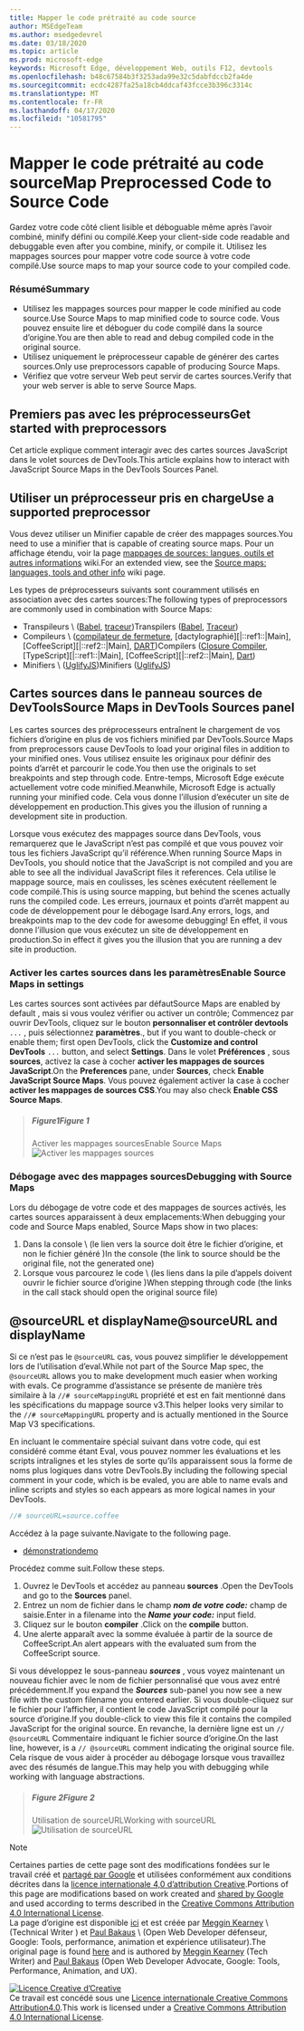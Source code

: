 ```yaml
---
title: Mapper le code prétraité au code source
author: MSEdgeTeam
ms.author: msedgedevrel
ms.date: 03/18/2020
ms.topic: article
ms.prod: microsoft-edge
keywords: Microsoft Edge, développement Web, outils F12, devtools
ms.openlocfilehash: b48c67584b3f3253ada99e32c5dabfdccb2fa4de
ms.sourcegitcommit: ecdc4287fa25a18cb4ddcaf43fcce3b396c3314c
ms.translationtype: MT
ms.contentlocale: fr-FR
ms.lasthandoff: 04/17/2020
ms.locfileid: "10581795"
---
```

<!-- Copyright Meggin Kearney and Paul Bakaus

   Licensed under the Apache License, Version 2.0 (the "License");
   you may not use this file except in compliance with the License.
   You may obtain a copy of the License at

       https://www.apache.org/licenses/LICENSE-2.0

   Unless required by applicable law or agreed to in writing, software
   distributed under the License is distributed on an "AS IS" BASIS,
   WITHOUT WARRANTIES OR CONDITIONS OF ANY KIND, either express or implied.
   See the License for the specific language governing permissions and
   limitations under the License.  -->  





# <span data-ttu-id="dc72e-103">Mapper le code prétraité au code source</span><span class="sxs-lookup"><span data-stu-id="dc72e-103">Map Preprocessed Code to Source Code</span></span>   




<span data-ttu-id="dc72e-104">Gardez votre code côté client lisible et déboguable même après l’avoir combiné, minify défini ou compilé.</span><span class="sxs-lookup"><span data-stu-id="dc72e-104">Keep your client-side code readable and debuggable even after you combine, minify, or compile it.</span></span>  <span data-ttu-id="dc72e-105">Utilisez les mappages sources pour mapper votre code source à votre code compilé.</span><span class="sxs-lookup"><span data-stu-id="dc72e-105">Use source maps to map your source code to your compiled code.</span></span>  

### <span data-ttu-id="dc72e-106">Résumé</span><span class="sxs-lookup"><span data-stu-id="dc72e-106">Summary</span></span>  

*   <span data-ttu-id="dc72e-107">Utilisez les mappages sources pour mapper le code minified au code source.</span><span class="sxs-lookup"><span data-stu-id="dc72e-107">Use Source Maps to map minified code to source code.</span></span> <span data-ttu-id="dc72e-108">Vous pouvez ensuite lire et déboguer du code compilé dans la source d’origine.</span><span class="sxs-lookup"><span data-stu-id="dc72e-108">You are then able to read and debug compiled code in the original source.</span></span>  
*   <span data-ttu-id="dc72e-109">Utilisez uniquement le préprocesseur capable de générer des cartes sources.</span><span class="sxs-lookup"><span data-stu-id="dc72e-109">Only use preprocessors capable of producing Source Maps.</span></span>  
*   <span data-ttu-id="dc72e-110">Vérifiez que votre serveur Web peut servir de cartes sources.</span><span class="sxs-lookup"><span data-stu-id="dc72e-110">Verify that your web server is able to serve Source Maps.</span></span>  

<!--todo: add link to preprocessors capable of producing Source Maps when section is available -->  
<!--[]: /web/tools/setup/setup-preprocessors?#supported_preprocessors ""  -->  

## <span data-ttu-id="dc72e-111">Premiers pas avec les préprocesseurs</span><span class="sxs-lookup"><span data-stu-id="dc72e-111">Get started with preprocessors</span></span>  

<span data-ttu-id="dc72e-112">Cet article explique comment interagir avec des cartes sources JavaScript dans le volet sources de DevTools.</span><span class="sxs-lookup"><span data-stu-id="dc72e-112">This article explains how to interact with JavaScript Source Maps in the DevTools Sources Panel.</span></span>  <!--For a first overview of what preprocessors are, how each may help, and how Source Maps work; see Set Up CSS & JS Preprocessors.  -->  

<!--todo: add link to Set Up CSS & JS Preprocessors when section is available -->  
<!--[]: /web/tools/setup/setup-preprocessors#debugging-and-editing-preprocessed-content ""  -->  

## <span data-ttu-id="dc72e-113">Utiliser un préprocesseur pris en charge</span><span class="sxs-lookup"><span data-stu-id="dc72e-113">Use a supported preprocessor</span></span>  

<span data-ttu-id="dc72e-114">Vous devez utiliser un Minifier capable de créer des mappages sources.</span><span class="sxs-lookup"><span data-stu-id="dc72e-114">You need to use a minifier that is capable of creating source maps.</span></span>  <!--For the most popular options, see the preprocessor support section.  -->  <span data-ttu-id="dc72e-115">Pour un affichage étendu, voir la page [mappages de sources: langues, outils et autres informations][GitHubWikiSourceMapsLanguagesTools] wiki.</span><span class="sxs-lookup"><span data-stu-id="dc72e-115">For an extended view, see the [Source maps: languages, tools and other info][GitHubWikiSourceMapsLanguagesTools] wiki page.</span></span>  

<!--todo: add link to see the preprocessor support section when section is available -->  
<!--[]: /web/tools/setup/setup-preprocessors?#supported_preprocessors ""  -->  

<span data-ttu-id="dc72e-116">Les types de préprocesseurs suivants sont couramment utilisés en association avec des cartes sources:</span><span class="sxs-lookup"><span data-stu-id="dc72e-116">The following types of preprocessors are commonly used in combination with Source Maps:</span></span>  

*   <span data-ttu-id="dc72e-117">Transpileurs \ ([Babel][BabelJS], [traceur][GitHubWikiGoogleTraceurCompiler]\)</span><span class="sxs-lookup"><span data-stu-id="dc72e-117">Transpilers \([Babel][BabelJS], [Traceur][GitHubWikiGoogleTraceurCompiler]\)</span></span>  
*   <span data-ttu-id="dc72e-118">Compileurs \ ([compilateur de fermeture][GitHubGoogleClosureCompiler], [dactylographié][|::ref1::|Main], [CoffeeScript][|::ref2::|Main], [DART][DartMain]\)</span><span class="sxs-lookup"><span data-stu-id="dc72e-118">Compilers \([Closure Compiler][GitHubGoogleClosureCompiler], [TypeScript][|::ref1::|Main], [CoffeeScript][|::ref2::|Main], [Dart][DartMain]\)</span></span>  
*   <span data-ttu-id="dc72e-119">Minifiers \ ([UglifyJS][GitHubMishooUglifyJS]\)</span><span class="sxs-lookup"><span data-stu-id="dc72e-119">Minifiers \([UglifyJS][GitHubMishooUglifyJS]\)</span></span>  

## <span data-ttu-id="dc72e-120">Cartes sources dans le panneau sources de DevTools</span><span class="sxs-lookup"><span data-stu-id="dc72e-120">Source Maps in DevTools Sources panel</span></span>  

<span data-ttu-id="dc72e-121">Les cartes sources des préprocesseurs entraînent le chargement de vos fichiers d’origine en plus de vos fichiers minified par DevTools.</span><span class="sxs-lookup"><span data-stu-id="dc72e-121">Source Maps from preprocessors cause DevTools to load your original files in addition to your minified ones.</span></span>  <span data-ttu-id="dc72e-122">Vous utilisez ensuite les originaux pour définir des points d’arrêt et parcourir le code.</span><span class="sxs-lookup"><span data-stu-id="dc72e-122">You then use the originals to set breakpoints and step through code.</span></span>  <span data-ttu-id="dc72e-123">Entre-temps, Microsoft Edge exécute actuellement votre code minified.</span><span class="sxs-lookup"><span data-stu-id="dc72e-123">Meanwhile, Microsoft Edge is actually running your minified code.</span></span> <span data-ttu-id="dc72e-124">Cela vous donne l’illusion d’exécuter un site de développement en production.</span><span class="sxs-lookup"><span data-stu-id="dc72e-124">This gives you the illusion of running a development site in production.</span></span>  

<span data-ttu-id="dc72e-125">Lorsque vous exécutez des mappages source dans DevTools, vous remarquerez que le JavaScript n’est pas compilé et que vous pouvez voir tous les fichiers JavaScript qu’il référence.</span><span class="sxs-lookup"><span data-stu-id="dc72e-125">When running Source Maps in DevTools, you should notice that the JavaScript is not compiled and you are able to see all the individual JavaScript files it references.</span></span>  <span data-ttu-id="dc72e-126">Cela utilise le mappage source, mais en coulisses, les scènes exécutent réellement le code compilé.</span><span class="sxs-lookup"><span data-stu-id="dc72e-126">This is using source mapping, but behind the scenes actually runs the compiled code.</span></span>  <span data-ttu-id="dc72e-127">Les erreurs, journaux et points d’arrêt mappent au code de développement pour le débogage Isard.</span><span class="sxs-lookup"><span data-stu-id="dc72e-127">Any errors, logs, and breakpoints map to the dev code for awesome debugging!</span></span>  <span data-ttu-id="dc72e-128">En effet, il vous donne l’illusion que vous exécutez un site de développement en production.</span><span class="sxs-lookup"><span data-stu-id="dc72e-128">So in effect it gives you the illusion that you are running a dev site in production.</span></span>  

### <span data-ttu-id="dc72e-129">Activer les cartes sources dans les paramètres</span><span class="sxs-lookup"><span data-stu-id="dc72e-129">Enable Source Maps in settings</span></span>  

<span data-ttu-id="dc72e-130">Les cartes sources sont activées par défaut</span><span class="sxs-lookup"><span data-stu-id="dc72e-130">Source Maps are enabled by default</span></span> <!--\(as of Microsoft Edge 39\)--><span data-ttu-id="dc72e-131">, mais si vous voulez vérifier ou activer un contrôle; Commencez par ouvrir DevTools, cliquez sur le bouton **personnaliser et contrôler devtools** `...` , puis sélectionnez **paramètres**.</span><span class="sxs-lookup"><span data-stu-id="dc72e-131">, but if you want to double-check or enable them; first open DevTools, click the **Customize and control DevTools** `...` button, and select **Settings**.</span></span>  <span data-ttu-id="dc72e-132">Dans le volet **Préférences** , sous **sources**, activez la case à cocher **activer les mappages de sources JavaScript**.</span><span class="sxs-lookup"><span data-stu-id="dc72e-132">On the **Preferences** pane, under **Sources**, check **Enable JavaScript Source Maps**.</span></span>  <span data-ttu-id="dc72e-133">Vous pouvez également activer la case à cocher **activer les mappages de sources CSS**.</span><span class="sxs-lookup"><span data-stu-id="dc72e-133">You may also check **Enable CSS Source Maps**.</span></span>  

> ##### <span data-ttu-id="dc72e-134">Figure1</span><span class="sxs-lookup"><span data-stu-id="dc72e-134">Figure 1</span></span>  
> <span data-ttu-id="dc72e-135">Activer les mappages sources</span><span class="sxs-lookup"><span data-stu-id="dc72e-135">Enable Source Maps</span></span>  
> ![Activer les mappages sources][ImageSourceMaps]  

### <span data-ttu-id="dc72e-137">Débogage avec des mappages sources</span><span class="sxs-lookup"><span data-stu-id="dc72e-137">Debugging with Source Maps</span></span>  

<span data-ttu-id="dc72e-138">Lors du débogage de votre code et des mappages de sources activés, les cartes sources apparaissent à deux emplacements:</span><span class="sxs-lookup"><span data-stu-id="dc72e-138">When debugging your code and Source Maps enabled, Source Maps show in two places:</span></span>  

1.  <span data-ttu-id="dc72e-139">Dans la console \ (le lien vers la source doit être le fichier d’origine, et non le fichier généré \)</span><span class="sxs-lookup"><span data-stu-id="dc72e-139">In the console \(the link to source should be the original file, not the generated one\)</span></span>  
1.  <span data-ttu-id="dc72e-140">Lorsque vous parcourez le code \ (les liens dans la pile d’appels doivent ouvrir le fichier source d’origine \)</span><span class="sxs-lookup"><span data-stu-id="dc72e-140">When stepping through code \(the links in the call stack should open the original source file\)</span></span>  

<!--todo: add link to debugging your code when section is available -->  
<!--[DebugBreakpointsStepCode]: https://docs.microsoft.com/microsoft-edge/devtools-guide-chromium/debug/breakpoints/step-code ""  -->  

## <span data-ttu-id="dc72e-141">@sourceURL et displayName</span><span class="sxs-lookup"><span data-stu-id="dc72e-141">@sourceURL and displayName</span></span>  

<span data-ttu-id="dc72e-142">Si ce n’est pas le `@sourceURL` cas, vous pouvez simplifier le développement lors de l’utilisation d’eval.</span><span class="sxs-lookup"><span data-stu-id="dc72e-142">While not part of the Source Map spec, the `@sourceURL` allows you to make development much easier when working with evals.</span></span>  <span data-ttu-id="dc72e-143">Ce programme d’assistance se présente de manière très similaire à la `//# sourceMappingURL` propriété et est en fait mentionné dans les spécifications du mappage source v3.</span><span class="sxs-lookup"><span data-stu-id="dc72e-143">This helper looks very similar to the `//# sourceMappingURL` property and is actually mentioned in the Source Map V3 specifications.</span></span>  

<span data-ttu-id="dc72e-144">En incluant le commentaire spécial suivant dans votre code, qui est considéré comme étant Eval, vous pouvez nommer les évaluations et les scripts intralignes et les styles de sorte qu’ils apparaissent sous la forme de noms plus logiques dans votre DevTools.</span><span class="sxs-lookup"><span data-stu-id="dc72e-144">By including the following special comment in your code, which is be evaled, you are able to name evals and inline scripts and styles so each appears as more logical names in your DevTools.</span></span>  

```javascript
//# sourceURL=source.coffee
```  

<span data-ttu-id="dc72e-145">Accédez à la page suivante.</span><span class="sxs-lookup"><span data-stu-id="dc72e-145">Navigate to the following page.</span></span>  

*   [<span data-ttu-id="dc72e-146">démonstration</span><span class="sxs-lookup"><span data-stu-id="dc72e-146">demo</span></span>][CssNinjaDemoSourceMapping]

<span data-ttu-id="dc72e-147">Procédez comme suit.</span><span class="sxs-lookup"><span data-stu-id="dc72e-147">Follow these steps.</span></span>  

1.  <span data-ttu-id="dc72e-148">Ouvrez le DevTools et accédez au panneau **sources** .</span><span class="sxs-lookup"><span data-stu-id="dc72e-148">Open the DevTools and go to the **Sources** panel.</span></span>  
1.  <span data-ttu-id="dc72e-149">Entrez un nom de fichier dans le champ **_nom de votre code:_** champ de saisie.</span><span class="sxs-lookup"><span data-stu-id="dc72e-149">Enter in a filename into the **_Name your code:_** input field.</span></span>  
1.  <span data-ttu-id="dc72e-150">Cliquez sur le bouton **compiler** .</span><span class="sxs-lookup"><span data-stu-id="dc72e-150">Click on the **compile** button.</span></span>  
1.  <span data-ttu-id="dc72e-151">Une alerte apparaît avec la somme évaluée à partir de la source de CoffeeScript.</span><span class="sxs-lookup"><span data-stu-id="dc72e-151">An alert appears with the evaluated sum from the CoffeeScript source.</span></span>  

<span data-ttu-id="dc72e-152">Si vous développez le sous-panneau **_sources_** , vous voyez maintenant un nouveau fichier avec le nom de fichier personnalisé que vous avez entré précédemment.</span><span class="sxs-lookup"><span data-stu-id="dc72e-152">If you expand the **_Sources_** sub-panel you now see a new file with the custom filename you entered earlier.</span></span>  <span data-ttu-id="dc72e-153">Si vous double-cliquez sur le fichier pour l’afficher, il contient le code JavaScript compilé pour la source d’origine.</span><span class="sxs-lookup"><span data-stu-id="dc72e-153">If you double-click to view this file it contains the compiled JavaScript for the original source.</span></span>  <span data-ttu-id="dc72e-154">En revanche, la dernière ligne est un `// @sourceURL` Commentaire indiquant le fichier source d’origine.</span><span class="sxs-lookup"><span data-stu-id="dc72e-154">On the last line, however, is a `// @sourceURL` comment indicating the original source file.</span></span>  <span data-ttu-id="dc72e-155">Cela risque de vous aider à procéder au débogage lorsque vous travaillez avec des résumés de langue.</span><span class="sxs-lookup"><span data-stu-id="dc72e-155">This may help you with debugging while working with language abstractions.</span></span>  

> ##### <span data-ttu-id="dc72e-156">Figure 2</span><span class="sxs-lookup"><span data-stu-id="dc72e-156">Figure 2</span></span>
> <span data-ttu-id="dc72e-157">Utilisation de sourceURL</span><span class="sxs-lookup"><span data-stu-id="dc72e-157">Working with sourceURL</span></span>  
> ![Utilisation de sourceURL][ImageCoffeeScript]  

<!--## Feedback   -->  



<!-- image links -->  

[ImageSourceMaps]: /microsoft-edge/devtools-guide-chromium/media/javascript-settings-preferences-sources-enable-javascript-source-maps.msft.png "Figure 1: activer les mappages sources"  
[ImageCoffeeScript]: /microsoft-edge/devtools-guide-chromium/media/javascript-sources-page-coffeeeeeeee.msft.png "Figure 2: utilisation de sourceURL"  

<!-- links -->  

[BabelJS]: https://babeljs.io "Babel est un compilateur JavaScript"  
[CoffeeScriptMain]: https://coffeescript.org "CoffeeScript"  
[CssNinjaDemoSourceMapping]: https://www.thecssninja.com/demo/source_mapping/compile.html "Voici un exemple simple d’utilisation de l’appellation eval"  
[DartMain]: https://www.dartlang.org "Langage de programmation DART"  
[GitHubGoogleClosureCompiler]: https://github.com/google/closure-compiler "Google/Closure-compilateur | GitHub"  
[GitHubMishooUglifyJS]: https://github.com/mishoo/UglifyJS "mishoo/UglifyJS | GitHub"  
[GitHubWikiSourceMapsLanguagesTools]: https://github.com/ryanseddon/source-map/wiki/Source-maps:-languages,-tools-and-other-info "Cartes sources: langues, outils et autres informations | Wiki GitHub"  
[GitHubWikiGoogleTraceurCompiler]: https://github.com/google/traceur-compiler/wiki/Getting-Started "Mise en route-Google/traceur-compilateur | Wiki GitHub"  
[TypeScriptMain]: https://www.typescriptlang.org "Dactylographié"  

> [!NOTE]
> <span data-ttu-id="dc72e-170">Certaines parties de cette page sont des modifications fondées sur le travail créé et [partagé par Google][GoogleSitePolicies] et utilisées conformément aux conditions décrites dans la [licence internationale 4,0 d’attribution Creative][CCA4IL].</span><span class="sxs-lookup"><span data-stu-id="dc72e-170">Portions of this page are modifications based on work created and [shared by Google][GoogleSitePolicies] and used according to terms described in the [Creative Commons Attribution 4.0 International License][CCA4IL].</span></span>  
> <span data-ttu-id="dc72e-171">La page d’origine est disponible [ici](https://developers.google.com/web/tools/chrome-devtools/javascript/source-maps) et est créée par [Meggin Kearney][MegginKearney] \ (Technical Writer \) et [Paul Bakaus][PaulBakaus] \ (Open Web Developer défenseur, Google: Tools, performance, animation et expérience utilisateur).</span><span class="sxs-lookup"><span data-stu-id="dc72e-171">The original page is found [here](https://developers.google.com/web/tools/chrome-devtools/javascript/source-maps) and is authored by [Meggin Kearney][MegginKearney] \(Tech Writer\) and [Paul Bakaus][PaulBakaus] \(Open Web Developer Advocate, Google: Tools, Performance, Animation, and UX\).</span></span>  

[![Licence Creative d’Creative][CCby4Image]][CCA4IL]  
<span data-ttu-id="dc72e-173">Ce travail est concédé sous une [Licence internationale Creative Commons Attribution4.0][CCA4IL].</span><span class="sxs-lookup"><span data-stu-id="dc72e-173">This work is licensed under a [Creative Commons Attribution 4.0 International License][CCA4IL].</span></span>  

[CCA4IL]: https://creativecommons.org/licenses/by/4.0  
[CCby4Image]: https://i.creativecommons.org/l/by/4.0/88x31.png  
[GoogleSitePolicies]: https://developers.google.com/terms/site-policies  
[KayceBasques]: https://developers.google.com/web/resources/contributors/kaycebasques  
[MegginKearney]: https://developers.google.com/web/resources/contributors/megginkearney  
[PaulBakaus]: https://developers.google.com/web/resources/contributors/pbakaus  
